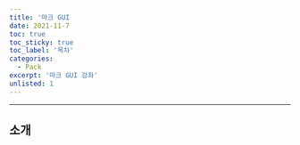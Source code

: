 ```yaml
---
title: '마크 GUI                                                                '
date: 2021-11-7
toc: true
toc_sticky: true
toc_label: '목차'
categories:
  - Pack
excerpt: '마크 GUI 강좌'
unlisted: 1
---
```


---

## 소개
